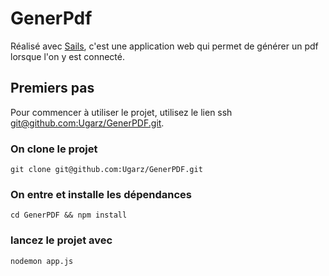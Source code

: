 # GenerPdf

Réalisé avec [Sails](http://sailsjs.org), c'est une application web qui permet de générer un pdf lorsque l'on y est connecté.

## Premiers pas
Pour commencer à utiliser le projet, utilisez le lien ssh [git@github.com:Ugarz/GenerPDF.git](http://git@github.com:Ugarz/GenerPDF.git).

### On clone le projet
```
git clone git@github.com:Ugarz/GenerPDF.git
```

### On entre et installe les dépendances
```
cd GenerPDF && npm install
```

### lancez le projet avec 
```
nodemon app.js
```

